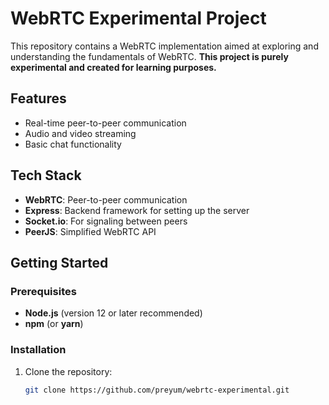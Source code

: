 # WebRTC Experimental Project

This repository contains a WebRTC implementation aimed at exploring and understanding the fundamentals of WebRTC. **This project is purely experimental and created for learning purposes.**

## Features
- Real-time peer-to-peer communication
- Audio and video streaming
- Basic chat functionality

## Tech Stack
- **WebRTC**: Peer-to-peer communication
- **Express**: Backend framework for setting up the server
- **Socket.io**: For signaling between peers
- **PeerJS**: Simplified WebRTC API

## Getting Started

### Prerequisites
- **Node.js** (version 12 or later recommended)
- **npm** (or **yarn**)

### Installation
1. Clone the repository:
   ```bash
   git clone https://github.com/preyum/webrtc-experimental.git
